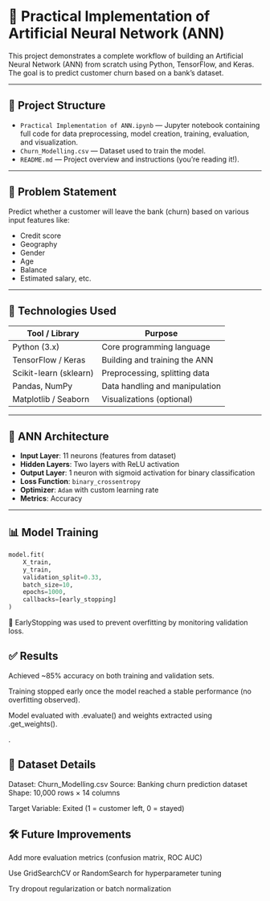 # 🤖 Practical Implementation of Artificial Neural Network (ANN)

This project demonstrates a complete workflow of building an Artificial Neural Network (ANN) from scratch using Python, TensorFlow, and Keras. The goal is to predict customer churn based on a bank’s dataset.

---

## 📁 Project Structure

- `Practical Implementation of ANN.ipynb` — Jupyter notebook containing full code for data preprocessing, model creation, training, evaluation, and visualization.
- `Churn_Modelling.csv` — Dataset used to train the model.
- `README.md` — Project overview and instructions (you’re reading it!).

---

## 📌 Problem Statement

Predict whether a customer will leave the bank (churn) based on various input features like:
- Credit score
- Geography
- Gender
- Age
- Balance
- Estimated salary, etc.

---

## 🚀 Technologies Used

| Tool / Library        | Purpose                           |
|-----------------------|-----------------------------------|
| Python (3.x)          | Core programming language         |
| TensorFlow / Keras    | Building and training the ANN     |
| Scikit-learn (sklearn)| Preprocessing, splitting data     |
| Pandas, NumPy         | Data handling and manipulation    |
| Matplotlib / Seaborn  | Visualizations (optional)         |

---

## 🧠 ANN Architecture

- **Input Layer**: 11 neurons (features from dataset)
- **Hidden Layers**: Two layers with ReLU activation
- **Output Layer**: 1 neuron with sigmoid activation for binary classification
- **Loss Function**: `binary_crossentropy`
- **Optimizer**: `Adam` with custom learning rate
- **Metrics**: Accuracy

---

## 📊 Model Training

```python
model.fit(
    X_train,
    y_train,
    validation_split=0.33,
    batch_size=10,
    epochs=1000,
    callbacks=[early_stopping]
)
```
🛑 EarlyStopping was used to prevent overfitting by monitoring validation loss.

## ✅ Results
Achieved ~85% accuracy on both training and validation sets.

Training stopped early once the model reached a stable performance (no overfitting observed).

Model evaluated with .evaluate() and weights extracted using .get_weights().

.

## 📁 Dataset Details
Dataset: Churn_Modelling.csv
Source: Banking churn prediction dataset
Shape: 10,000 rows × 14 columns

Target Variable: Exited (1 = customer left, 0 = stayed)

## 🛠️ Future Improvements
Add more evaluation metrics (confusion matrix, ROC AUC)

Use GridSearchCV or RandomSearch for hyperparameter tuning

Try dropout regularization or batch normalization

